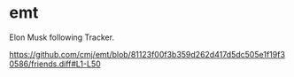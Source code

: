 # emt
Elon Musk following Tracker.

https://github.com/cmj/emt/blob/81123f00f3b359d262d417d5dc505e1f19f30586/friends.diff#L1-L50
